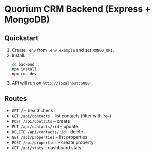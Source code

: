 # Quorium CRM Backend (Express + MongoDB)

## Quickstart
1. Create `.env` from `.env.example` and set `MONGO_URI`.
2. Install:
   ```bash
   cd backend
   npm install
   npm run dev
   ```
3. API will run on `http://localhost:5000`

## Routes
- `GET /` – healthcheck
- `GET /api/contacts` – list contacts (filter with `?q=`)
- `POST /api/contacts` – create
- `PUT /api/contacts/:id` – update
- `DELETE /api/contacts/:id` – delete
- `GET /api/properties` – list properties
- `POST /api/properties` – create property
- `GET /api/stats` – dashboard stats
